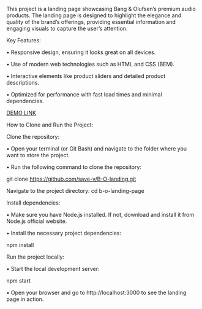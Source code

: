 This project is a landing page showcasing Bang & Olufsen’s premium audio products. The landing page is designed to highlight the elegance and quality of the brand’s offerings, providing essential information and engaging visuals to capture the user’s attention.

Key Features: 

• Responsive design, ensuring it looks great on all devices. 

• Use of modern web technologies such as HTML and CSS (BEM). 

• Interactive elements like product sliders and detailed product descriptions. 

• Optimized for performance with fast load times and minimal dependencies.

[DEMO LINK](https://save-v.github.io/B-O-landing/)
    
How to Clone and Run the Project:

Clone the repository:

• Open your terminal (or Git Bash) and navigate to the folder where you want to store the project.

• Run the following command to clone the repository:

git clone https://github.com/save-v/B-O-landing.git

Navigate to the project directory:
cd b-o-landing-page

Install dependencies:

• Make sure you have Node.js installed. If not, download and install it from Node.js official website.

• Install the necessary project dependencies:

npm install

Run the project locally:

• Start the local development server:

npm start

• Open your browser and go to http://localhost:3000 to see the landing page in action.
